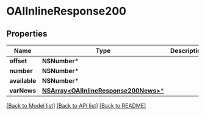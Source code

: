 # OAIInlineResponse200

## Properties
Name | Type | Description | Notes
------------ | ------------- | ------------- | -------------
**offset** | **NSNumber*** |  | 
**number** | **NSNumber*** |  | 
**available** | **NSNumber*** |  | 
**varNews** | [**NSArray&lt;OAIInlineResponse200News&gt;***](OAIInlineResponse200News.md) |  | 

[[Back to Model list]](../README.md#documentation-for-models) [[Back to API list]](../README.md#documentation-for-api-endpoints) [[Back to README]](../README.md)


